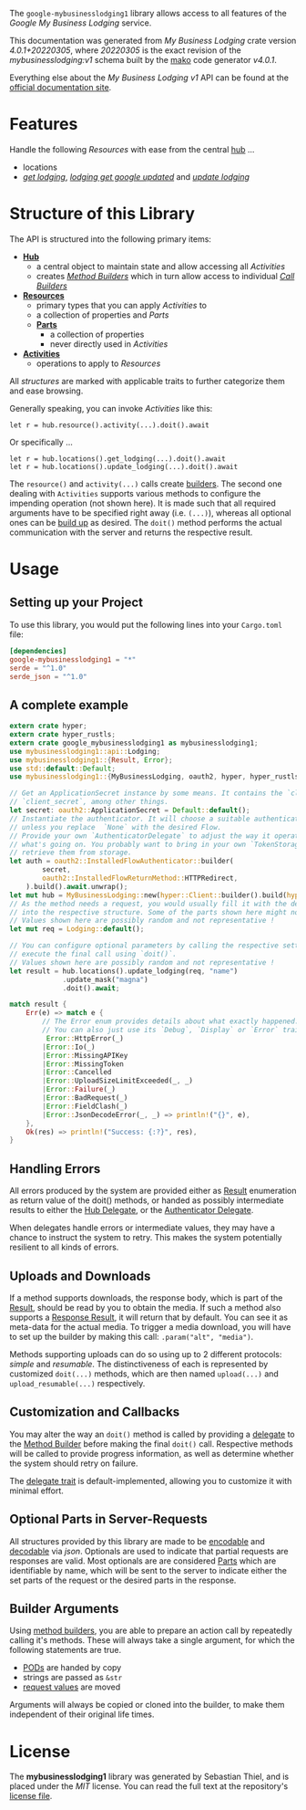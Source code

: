 <!---
DO NOT EDIT !
This file was generated automatically from 'src/generator/templates/api/README.md.mako'
DO NOT EDIT !
-->
The `google-mybusinesslodging1` library allows access to all features of the *Google My Business Lodging* service.

This documentation was generated from *My Business Lodging* crate version *4.0.1+20220305*, where *20220305* is the exact revision of the *mybusinesslodging:v1* schema built by the [mako](http://www.makotemplates.org/) code generator *v4.0.1*.

Everything else about the *My Business Lodging* *v1* API can be found at the
[official documentation site](https://developers.google.com/my-business/).
# Features

Handle the following *Resources* with ease from the central [hub](https://docs.rs/google-mybusinesslodging1/4.0.1+20220305/google_mybusinesslodging1/MyBusinessLodging) ... 

* locations
 * [*get lodging*](https://docs.rs/google-mybusinesslodging1/4.0.1+20220305/google_mybusinesslodging1/api::LocationGetLodgingCall), [*lodging get google updated*](https://docs.rs/google-mybusinesslodging1/4.0.1+20220305/google_mybusinesslodging1/api::LocationLodgingGetGoogleUpdatedCall) and [*update lodging*](https://docs.rs/google-mybusinesslodging1/4.0.1+20220305/google_mybusinesslodging1/api::LocationUpdateLodgingCall)




# Structure of this Library

The API is structured into the following primary items:

* **[Hub](https://docs.rs/google-mybusinesslodging1/4.0.1+20220305/google_mybusinesslodging1/MyBusinessLodging)**
    * a central object to maintain state and allow accessing all *Activities*
    * creates [*Method Builders*](https://docs.rs/google-mybusinesslodging1/4.0.1+20220305/google_mybusinesslodging1/client::MethodsBuilder) which in turn
      allow access to individual [*Call Builders*](https://docs.rs/google-mybusinesslodging1/4.0.1+20220305/google_mybusinesslodging1/client::CallBuilder)
* **[Resources](https://docs.rs/google-mybusinesslodging1/4.0.1+20220305/google_mybusinesslodging1/client::Resource)**
    * primary types that you can apply *Activities* to
    * a collection of properties and *Parts*
    * **[Parts](https://docs.rs/google-mybusinesslodging1/4.0.1+20220305/google_mybusinesslodging1/client::Part)**
        * a collection of properties
        * never directly used in *Activities*
* **[Activities](https://docs.rs/google-mybusinesslodging1/4.0.1+20220305/google_mybusinesslodging1/client::CallBuilder)**
    * operations to apply to *Resources*

All *structures* are marked with applicable traits to further categorize them and ease browsing.

Generally speaking, you can invoke *Activities* like this:

```Rust,ignore
let r = hub.resource().activity(...).doit().await
```

Or specifically ...

```ignore
let r = hub.locations().get_lodging(...).doit().await
let r = hub.locations().update_lodging(...).doit().await
```

The `resource()` and `activity(...)` calls create [builders][builder-pattern]. The second one dealing with `Activities` 
supports various methods to configure the impending operation (not shown here). It is made such that all required arguments have to be 
specified right away (i.e. `(...)`), whereas all optional ones can be [build up][builder-pattern] as desired.
The `doit()` method performs the actual communication with the server and returns the respective result.

# Usage

## Setting up your Project

To use this library, you would put the following lines into your `Cargo.toml` file:

```toml
[dependencies]
google-mybusinesslodging1 = "*"
serde = "^1.0"
serde_json = "^1.0"
```

## A complete example

```Rust
extern crate hyper;
extern crate hyper_rustls;
extern crate google_mybusinesslodging1 as mybusinesslodging1;
use mybusinesslodging1::api::Lodging;
use mybusinesslodging1::{Result, Error};
use std::default::Default;
use mybusinesslodging1::{MyBusinessLodging, oauth2, hyper, hyper_rustls};

// Get an ApplicationSecret instance by some means. It contains the `client_id` and 
// `client_secret`, among other things.
let secret: oauth2::ApplicationSecret = Default::default();
// Instantiate the authenticator. It will choose a suitable authentication flow for you, 
// unless you replace  `None` with the desired Flow.
// Provide your own `AuthenticatorDelegate` to adjust the way it operates and get feedback about 
// what's going on. You probably want to bring in your own `TokenStorage` to persist tokens and
// retrieve them from storage.
let auth = oauth2::InstalledFlowAuthenticator::builder(
        secret,
        oauth2::InstalledFlowReturnMethod::HTTPRedirect,
    ).build().await.unwrap();
let mut hub = MyBusinessLodging::new(hyper::Client::builder().build(hyper_rustls::HttpsConnectorBuilder::new().with_native_roots().https_or_http().enable_http1().enable_http2().build()), auth);
// As the method needs a request, you would usually fill it with the desired information
// into the respective structure. Some of the parts shown here might not be applicable !
// Values shown here are possibly random and not representative !
let mut req = Lodging::default();

// You can configure optional parameters by calling the respective setters at will, and
// execute the final call using `doit()`.
// Values shown here are possibly random and not representative !
let result = hub.locations().update_lodging(req, "name")
             .update_mask("magna")
             .doit().await;

match result {
    Err(e) => match e {
        // The Error enum provides details about what exactly happened.
        // You can also just use its `Debug`, `Display` or `Error` traits
         Error::HttpError(_)
        |Error::Io(_)
        |Error::MissingAPIKey
        |Error::MissingToken
        |Error::Cancelled
        |Error::UploadSizeLimitExceeded(_, _)
        |Error::Failure(_)
        |Error::BadRequest(_)
        |Error::FieldClash(_)
        |Error::JsonDecodeError(_, _) => println!("{}", e),
    },
    Ok(res) => println!("Success: {:?}", res),
}

```
## Handling Errors

All errors produced by the system are provided either as [Result](https://docs.rs/google-mybusinesslodging1/4.0.1+20220305/google_mybusinesslodging1/client::Result) enumeration as return value of
the doit() methods, or handed as possibly intermediate results to either the 
[Hub Delegate](https://docs.rs/google-mybusinesslodging1/4.0.1+20220305/google_mybusinesslodging1/client::Delegate), or the [Authenticator Delegate](https://docs.rs/yup-oauth2/*/yup_oauth2/trait.AuthenticatorDelegate.html).

When delegates handle errors or intermediate values, they may have a chance to instruct the system to retry. This 
makes the system potentially resilient to all kinds of errors.

## Uploads and Downloads
If a method supports downloads, the response body, which is part of the [Result](https://docs.rs/google-mybusinesslodging1/4.0.1+20220305/google_mybusinesslodging1/client::Result), should be
read by you to obtain the media.
If such a method also supports a [Response Result](https://docs.rs/google-mybusinesslodging1/4.0.1+20220305/google_mybusinesslodging1/client::ResponseResult), it will return that by default.
You can see it as meta-data for the actual media. To trigger a media download, you will have to set up the builder by making
this call: `.param("alt", "media")`.

Methods supporting uploads can do so using up to 2 different protocols: 
*simple* and *resumable*. The distinctiveness of each is represented by customized 
`doit(...)` methods, which are then named `upload(...)` and `upload_resumable(...)` respectively.

## Customization and Callbacks

You may alter the way an `doit()` method is called by providing a [delegate](https://docs.rs/google-mybusinesslodging1/4.0.1+20220305/google_mybusinesslodging1/client::Delegate) to the 
[Method Builder](https://docs.rs/google-mybusinesslodging1/4.0.1+20220305/google_mybusinesslodging1/client::CallBuilder) before making the final `doit()` call. 
Respective methods will be called to provide progress information, as well as determine whether the system should 
retry on failure.

The [delegate trait](https://docs.rs/google-mybusinesslodging1/4.0.1+20220305/google_mybusinesslodging1/client::Delegate) is default-implemented, allowing you to customize it with minimal effort.

## Optional Parts in Server-Requests

All structures provided by this library are made to be [encodable](https://docs.rs/google-mybusinesslodging1/4.0.1+20220305/google_mybusinesslodging1/client::RequestValue) and 
[decodable](https://docs.rs/google-mybusinesslodging1/4.0.1+20220305/google_mybusinesslodging1/client::ResponseResult) via *json*. Optionals are used to indicate that partial requests are responses 
are valid.
Most optionals are are considered [Parts](https://docs.rs/google-mybusinesslodging1/4.0.1+20220305/google_mybusinesslodging1/client::Part) which are identifiable by name, which will be sent to 
the server to indicate either the set parts of the request or the desired parts in the response.

## Builder Arguments

Using [method builders](https://docs.rs/google-mybusinesslodging1/4.0.1+20220305/google_mybusinesslodging1/client::CallBuilder), you are able to prepare an action call by repeatedly calling it's methods.
These will always take a single argument, for which the following statements are true.

* [PODs][wiki-pod] are handed by copy
* strings are passed as `&str`
* [request values](https://docs.rs/google-mybusinesslodging1/4.0.1+20220305/google_mybusinesslodging1/client::RequestValue) are moved

Arguments will always be copied or cloned into the builder, to make them independent of their original life times.

[wiki-pod]: http://en.wikipedia.org/wiki/Plain_old_data_structure
[builder-pattern]: http://en.wikipedia.org/wiki/Builder_pattern
[google-go-api]: https://github.com/google/google-api-go-client

# License
The **mybusinesslodging1** library was generated by Sebastian Thiel, and is placed 
under the *MIT* license.
You can read the full text at the repository's [license file][repo-license].

[repo-license]: https://github.com/Byron/google-apis-rsblob/main/LICENSE.md

